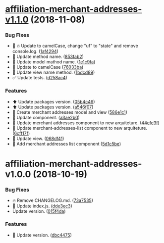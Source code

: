 # [affiliation-merchant-addresses-v1.1.0](https://github.com/stone-payments/affiliation-web-components/compare/affiliation-merchant-addresses-v1.0.0...affiliation-merchant-addresses-v1.1.0) (2018-11-08)


### Bug Fixes

* :lipstick: :fire: Update to camelCase, change "uf" to "state" and remove console.log. ([1af4294](https://github.com/stone-payments/affiliation-web-components/commit/1af4294))
* :lipstick: Update method name. ([853fab2](https://github.com/stone-payments/affiliation-web-components/commit/853fab2))
* :lipstick: Update model mathod name. ([1e1c9fa](https://github.com/stone-payments/affiliation-web-components/commit/1e1c9fa))
* :lipstick: Update to camelCase ([76033ba](https://github.com/stone-payments/affiliation-web-components/commit/76033ba))
* :lipstick: Update view name method. ([1bdcd89](https://github.com/stone-payments/affiliation-web-components/commit/1bdcd89))
* :white_check_mark: Update tests. ([d258ac4](https://github.com/stone-payments/affiliation-web-components/commit/d258ac4))


### Features

* :arrow_up: Update packages version. ([05b4c46](https://github.com/stone-payments/affiliation-web-components/commit/05b4c46))
* :arrow_up: Update packages version. ([a546f07](https://github.com/stone-payments/affiliation-web-components/commit/a546f07))
* :construction: Create merchant addresses model and view ([586e1c1](https://github.com/stone-payments/affiliation-web-components/commit/586e1c1))
* :construction: Update component. ([a3ae2b0](https://github.com/stone-payments/affiliation-web-components/commit/a3ae2b0))
* :construction: Update merchant addresses component to new arquiteture. ([44efe3f](https://github.com/stone-payments/affiliation-web-components/commit/44efe3f))
* :construction: Update merchant-addresses-list component to new arquiteture. ([6cff17f](https://github.com/stone-payments/affiliation-web-components/commit/6cff17f))
* :construction: Update view. ([068df41](https://github.com/stone-payments/affiliation-web-components/commit/068df41))
* :tada: Add merchant addresses list component ([5d1c5be](https://github.com/stone-payments/affiliation-web-components/commit/5d1c5be))

# affiliation-merchant-addresses-v1.0.0 (2018-10-19)


### Bug Fixes

* :fire: Remove CHANGELOG.md. ([73a7535](https://github.com/stone-payments/affiliation-web-components/commit/73a7535))
* :lipstick: Update index.js. ([dde3ec3](https://github.com/stone-payments/affiliation-web-components/commit/dde3ec3))
* Update version. ([015f4da](https://github.com/stone-payments/affiliation-web-components/commit/015f4da))


### Features

* :bookmark: Update version. ([dbc4475](https://github.com/stone-payments/affiliation-web-components/commit/dbc4475))
